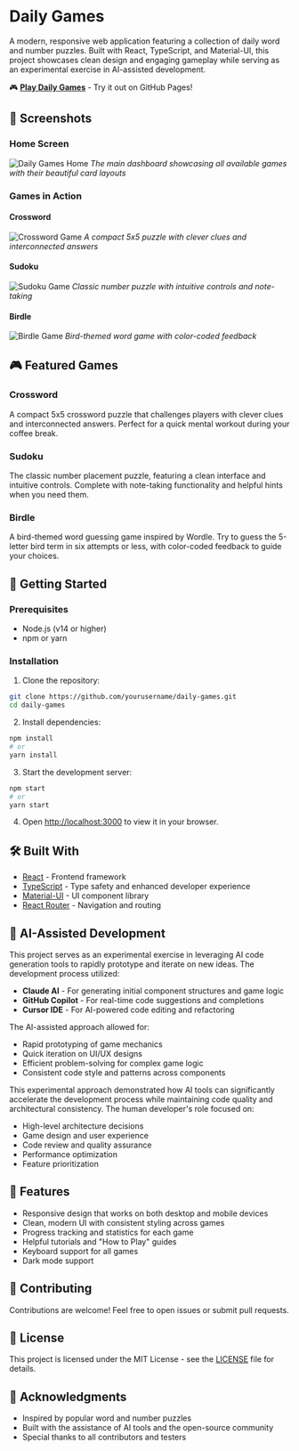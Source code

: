 # Daily Games

A modern, responsive web application featuring a collection of daily word and number puzzles. Built with React, TypeScript, and Material-UI, this project showcases clean design and engaging gameplay while serving as an experimental exercise in AI-assisted development.

🎮 **[Play Daily Games](https://mchartier.github.io/daily-games)** - Try it out on GitHub Pages!

## 📸 Screenshots

### Home Screen
![Daily Games Home](./docs/images/home.png)
*The main dashboard showcasing all available games with their beautiful card layouts*

### Games in Action

#### Crossword
![Crossword Game](./docs/images/crossword.png)
*A compact 5x5 puzzle with clever clues and interconnected answers*

#### Sudoku
![Sudoku Game](./docs/images/sudoku.png)
*Classic number puzzle with intuitive controls and note-taking*

#### Birdle
![Birdle Game](./docs/images/birdle.png)
*Bird-themed word game with color-coded feedback*

## 🎮 Featured Games

### Crossword
A compact 5x5 crossword puzzle that challenges players with clever clues and interconnected answers. Perfect for a quick mental workout during your coffee break.

### Sudoku
The classic number placement puzzle, featuring a clean interface and intuitive controls. Complete with note-taking functionality and helpful hints when you need them.

### Birdle
A bird-themed word guessing game inspired by Wordle. Try to guess the 5-letter bird term in six attempts or less, with color-coded feedback to guide your choices.

## 🚀 Getting Started

### Prerequisites
- Node.js (v14 or higher)
- npm or yarn

### Installation

1. Clone the repository:
```bash
git clone https://github.com/yourusername/daily-games.git
cd daily-games
```

2. Install dependencies:
```bash
npm install
# or
yarn install
```

3. Start the development server:
```bash
npm start
# or
yarn start
```

4. Open [http://localhost:3000](http://localhost:3000) to view it in your browser.

## 🛠️ Built With

- [React](https://reactjs.org/) - Frontend framework
- [TypeScript](https://www.typescriptlang.org/) - Type safety and enhanced developer experience
- [Material-UI](https://mui.com/) - UI component library
- [React Router](https://reactrouter.com/) - Navigation and routing

## 🤖 AI-Assisted Development

This project serves as an experimental exercise in leveraging AI code generation tools to rapidly prototype and iterate on new ideas. The development process utilized:

- **Claude AI** - For generating initial component structures and game logic
- **GitHub Copilot** - For real-time code suggestions and completions
- **Cursor IDE** - For AI-powered code editing and refactoring

The AI-assisted approach allowed for:

- Rapid prototyping of game mechanics
- Quick iteration on UI/UX designs
- Efficient problem-solving for complex game logic
- Consistent code style and patterns across components

This experimental approach demonstrated how AI tools can significantly accelerate the development process while maintaining code quality and architectural consistency. The human developer's role focused on:

- High-level architecture decisions
- Game design and user experience
- Code review and quality assurance
- Performance optimization
- Feature prioritization

## 📱 Features

- Responsive design that works on both desktop and mobile devices
- Clean, modern UI with consistent styling across games
- Progress tracking and statistics for each game
- Helpful tutorials and "How to Play" guides
- Keyboard support for all games
- Dark mode support

## 🤝 Contributing

Contributions are welcome! Feel free to open issues or submit pull requests.

## 📝 License

This project is licensed under the MIT License - see the [LICENSE](LICENSE) file for details.

## 🙏 Acknowledgments

- Inspired by popular word and number puzzles
- Built with the assistance of AI tools and the open-source community
- Special thanks to all contributors and testers
